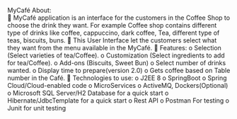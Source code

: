 MyCafé
About:  
	MyCafé application is an interface for the customers in the Coffee Shop to choose the drink they want. For example Coffee shop contains different type of drinks like coffee, cappuccino, dark coffee, Tea, different type of teas, biscuits, buns.
	This User Interface let the customers select what they want from the menu available in the MyCafé.
	Features:
o	Selection (Select varieties of tea/Coffee).
o	Customization (Select ingredients to add for tea/Coffee).
o	Add-ons (Biscuits, Sweet Bun)
o	Select number of drinks wanted.
o	Display time to prepare(version 2.0)
o	Gets coffee based on Table number in the Café.
	Technologies to use:
o	J2EE 8
o	SpringBoot
o	Spring Cloud/Cloud-enabled code
o	MicroServices
o	ActiveMQ, Dockers(Optional)
o	Microsoft SQL Server/H2 Database for a quick start
o	Hibernate/JdbcTemplate for a quick start
o	Rest API
o	Postman For testing
o	Junit for unit testing

